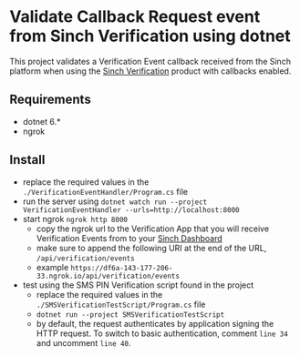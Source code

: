 # Validate Callback Request event from Sinch Verification using dotnet

This project validates a Verification Event callback received from the Sinch platform when using the [Sinch Verification](https://dashboard.sinch.com/verification/overview) product with callbacks enabled.

## Requirements

- dotnet 6.*
- ngrok

## Install

- replace the required values in the `./VerificationEventHandler/Program.cs` file
- run the server using `dotnet watch run --project VerificationEventHandler --urls=http://localhost:8000`
- start ngrok `ngrok http 8000`
  - copy the ngrok url to the Verification App that you will receive Verification Events from to your [Sinch Dashboard](https://dashboard.sinch.com/verification/apps)
  - make sure to append the following URI at the end of the URL, `/api/verification/events`
  - example `https://df6a-143-177-206-33.ngrok.io/api/verification/events`
- test using the SMS PIN Verification script found in the project
  - replace the required values in the `./SMSVerificationTestScript/Program.cs` file
  - `dotnet run --project SMSVerificationTestScript`
  - by default, the request authenticates by application signing the HTTP request. To switch to basic authentication, comment `line 34` and uncomment `line 40`.
